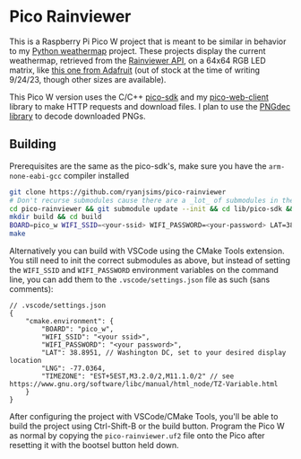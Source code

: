 # Pico Rainviewer

This is a Raspberry Pi Pico W project that is meant to be similar in behavior to my [Python weathermap](https://github.com/ryanjsims/weathermap/) project. These projects display the current weathermap, retrieved from the [Rainviewer API](https://www.rainviewer.com/api.html), on a 64x64 RGB LED matrix, like [this one from Adafruit](https://www.adafruit.com/product/3649) (out of stock at the time of writing 9/24/23, though other sizes are available).

This Pico W version uses the C/C++ [pico-sdk](https://github.com/raspberrypi/pico-sdk) and my [pico-web-client](https://github.com/ryanjsims/pico-web-client) library to make HTTP requests and download files. I plan to use the [PNGdec library](https://github.com/bitbank2/PNGdec) to decode downloaded PNGs.

## Building

Prerequisites are the same as the pico-sdk's, make sure you have the `arm-none-eabi-gcc` compiler installed

```bash
git clone https://github.com/ryanjsims/pico-rainviewer
# Don't recurse submodules cause there are a _lot_ of submodules in the pico-sdk's dependencies
cd pico-rainviewer && git submodule update --init && cd lib/pico-sdk && git submodule update --init && cd ../pico-web-client && git submodule update --init lib/json && cd ../..
mkdir build && cd build
BOARD=pico_w WIFI_SSID=<your-ssid> WIFI_PASSWORD=<your-password> LAT=38.8951 LNG=-77.0364 cmake ..
make
```

Alternatively you can build with VSCode using the CMake Tools extension. You still need to init the correct submodules as above, but instead of setting the `WIFI_SSID` and `WIFI_PASSWORD` environment variables on the command line, you can add them to the `.vscode/settings.json` file as such (sans comments):
```jsonc
// .vscode/settings.json
{
    "cmake.environment": {
        "BOARD": "pico_w",
        "WIFI_SSID": "<your ssid>",
        "WIFI_PASSWORD": "<your password>",
        "LAT": 38.8951, // Washington DC, set to your desired display location
        "LNG": -77.0364,
        "TIMEZONE": "EST+5EST,M3.2.0/2,M11.1.0/2" // see https://www.gnu.org/software/libc/manual/html_node/TZ-Variable.html
    }
}
```

After configuring the project with VSCode/CMake Tools, you'll be able to build the project using Ctrl-Shift-B or the build button. Program the Pico W as normal by copying the `pico-rainviewer.uf2` file onto the Pico after resetting it with the bootsel button held down.